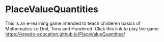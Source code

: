 # PlaceValueQuantities

This is an e-learning game intended to teach childeren basics of Mathematics i.e Unit, Tens and Hundered.
Click this link to play the game https://kreedo-education.github.io/PlaceValueQuantities/
